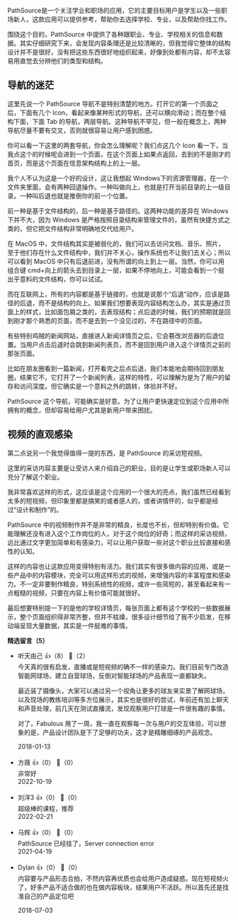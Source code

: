 PathSource是一个关注学业和职场的应用，它的主要目标用户是学生以及一些职场新人，这款应用可以提供参考，帮助你去选择学校、专业，以及帮助你找工作。

围绕这个目的，PathSource 中提供了各种跟职业、专业、学校相关的信息和数据。其实仔细研究下来，会发现内容条理还是比较清晰的，但我觉得它整体的结构设计并不是很好，没有把这些东西很好地组织起来，好像到处都有内容，却不太容易用直觉去分辨他们的类型和结构。

## 导航的迷茫

这里先说一个 PathSource 导航不是特别清楚的地方。打开它的第一个页面之后，下面有几个 Icon，看起来像某种形式的导航，还可以横向滑动；而在整个结构下面，下面 Tab 的导航，两层导航。这种导航不罕见，但一般在概念上，两种导航尽量不要有交叉，否则就很容易让用户感到困惑。

你可以看一下这里的两套导航，你会怎么理解呢？我们点这几个 Icon 看一下，当我点这个的时候呢会进到一个页面，在这个页面上如果点返回，去到的不是刚才的首页，而是这个页面在信息架构结构上的上一层。

我个人不认为这是一个好的设计，这让我想起 Windows下的资源管理器，在一个文件夹里面，会有两种回退操作。一种叫做向上，也就是打开当前目录的上一级目录。一种叫后退也就是推倒你的前一个位置。

前一种是基于文件结构的，后一种是基于路径的。这两种功能的差异在 Windows 下并不大，因为 Windows 是严格按照目录结构来管理文件的，虽然有快捷方式之类的，但它把文件结构非常明确地交代给用户。

在 MacOS 中，文件结构其实是被弱化的，我们可以去访问文档、音乐、照片，至于他们存在什么文件结构中，我们并不关心，操作系统也不让我们去关心；所以可以看到 MacOS 中只有后退前进，没有所谓的向上到上一层。当然，你可以用组合键 cmd+向上的箭头去到目录上一层，如果不停地向上，可能会看到一个挺出乎意料的文件结构，你可以试试。

而在互联网上，所有的内容都是基于链接的，也就是说那个“后退”动作，应该是路径的后退，而不是结构的向上。如果我们想要表现内容结构怎么办，其实是通过页面上的样式，比如面包屑之类的，去表现结构；点后退的时候，我们的预期就是回到刚才那个熟悉的页面，而不是去到一个没见过的，不在路径中的页面。

有些特别鸡贼的新闻网站，直接进入新闻详情页之后，它会篡改浏览器的后退位置。当用户点击后退时会跳到新闻列表页，而不是回到用户进入这个详情页之前的那张页面。

比如在朋友圈看到一篇新闻，打开看完之后点后退，我们本能地会期待回到朋友圈，结果它不，它打开了一个新闻列表，这样的特性，可以理解为是为了用户的留存和访问深度。但它确实是一个意料之外的跳转，体验并不好。

PathSource 这个导航，可能确实是好意。为了让用户更快速定位到这个应用中所拥有的概念，但却容易给用户尤其是新用户带来困扰。

## 视频的直观感染

第二点说另一个我觉得值得一提的东西，是 PathSource 的采访短视频。

这里的采访内容主要是让受访人来介绍自己的职业，目的是让学生或职场新人可以充分了解这个职业。

我非常喜欢这样的形式，这应该是这个应用的一个很大的亮点，我们虽然已经看到太多的短视频，但印象里都是搞笑的或者感人的，或者讲情怀的，似乎都是经过“设计和制作”的。

PathSource 中的视频制作并不是非常的精良，长度也不长，但却特别有价值。它能理解还没有进入这个工作岗位的人，对于这个岗位的好奇；而这样的采访视频，远比通过文字更加简单和有感染力，可以让用户获取一些对这个职业比较直接和感性的认知。

这样的内容也让这款应用变得特别有活力。我们其实有很多做内容的应用，或是一些产品中的内容模块，完全可以用这样形式的视频，来增强内容的丰富程度和感染力。不一定非要制作精良，特别系统性的视频，或许一些简短的，甚至看起来有一点粗糙的视频，只要在内容上有价值可能就很好。

最后想要特别提一下的是他的学校详情页，每张页面上都有这个学校的一些数据展示，整个页面组织得非常齐整，但并不枯燥，很多设计细节给了我不少启发，在移动端呈现大量数据，其实是一件挺难的事情。
<div><strong>精选留言（5）</strong></div><ul>
<li><span>听天由己</span> 👍（8） 💬（2）<div>今天真的很有启发，直播或是短视频的确不一样的感染力。我们目前专门改造智能网球场，建立自营球场，反倒对智能球场的产品表现一直都缺失。

最近装了摄像头，大家可以通过另一个视角让更多的球友来实景了解网球场，以及现场的教练培训等多方位展示，其实也是很好的尝试，年前还有加上聊天和声音处理，前几天在测试直播流，发现观察用户打球是一件很有趣的事情。

对了，Fabulous 用了一周，我一直在观察每一次与用户的交互体验，可以想象的是，产品设计团队是下了足够的功夫，这才是精雕细琢的产品观念。</div>2018-01-13</li><br/><li><span>方薇</span> 👍（0） 💬（0）<div>非常好</div>2022-10-19</li><br/><li><span>刘洋3</span> 👍（0） 💬（0）<div>超级棒的课程，推荐</div>2022-02-21</li><br/><li><span>马辉</span> 👍（0） 💬（0）<div>PathSource 已经挂了，Server connection error</div>2021-04-19</li><br/><li><span>Dylan</span> 👍（0） 💬（0）<div>内容要与产品形态合拍，不然内容再优质也会给用户造成疑惑。现在短视频火了，好多产品不适合做的也在做内容板块，结果用户不活跃。所以首先还是找准自己的产品定位吧
</div>2018-07-03</li><br/>
</ul>